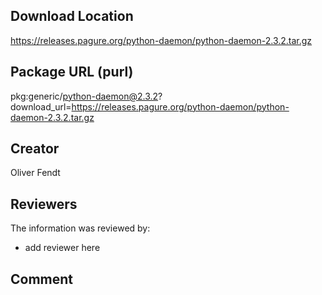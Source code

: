 ## Download Location

https://releases.pagure.org/python-daemon/python-daemon-2.3.2.tar.gz

## Package URL (purl)

pkg:generic/python-daemon@2.3.2?download_url=https://releases.pagure.org/python-daemon/python-daemon-2.3.2.tar.gz

## Creator

Oliver Fendt

## Reviewers

The information was reviewed by:

* add reviewer here

## Comment

